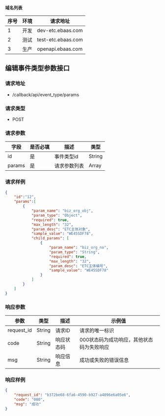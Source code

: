**域名列表**

| 序号 | 环境 | 请求地址           |
| ---- | ---- | ------------------ |
| 1    | 开发 | dev-etc.ebaas.com  |
| 2    | 测试 | test-etc.ebaas.com |
| 3    | 生产 | openapi.ebaas.com  |

## 编辑事件类型参数接口

### 请求地址

* /callback/api/event_type/params

### 请求类型

* POST

### 请求参数

| 字段   | 是否必填 | 描述         | 类型   |
| ------ | -------- | ------------ | ------ |
| id     | 是       | 事件类型id   | String |
| params | 是       | 请求参数列表 | Array  |

### 请求样例

```json
{
    "id":"12",
    "params":[
        {
            "param_name": "biz_org_obj",
            "param_type": "Object",
            "required": true,
            "max_length": "32",
            "param_desc": "ETC主体对象",
            "sample_value": "WE45SDF78",
            "child_params": [
                {
                    "param_name": "biz_org_no",
                    "param_type": "String",
                    "required": true,
                    "max_length": "32",
                    "param_desc": "ETC主体编号",
                    "sample_value": "WE45SDF78"
                }
            ]
        }
    ]
}
```

### 响应参数

| 参数       | 类型   | 描述       | 示例值                                    |
| ---------- | ------ | ---------- | ----------------------------------------- |
| request_id | String | 请求ID     | 请求的唯一标识                            |
| code       | String | 响应状态码 | 000状态码为成功响应，其他状态码为失败响应 |
| msg        | String | 响应信息   | 成功或失败的错误信息                      |

### 响应样例

```json
{
    "request_id": "b372be68-6fa6-4590-b927-a4096e6a05e6",
    "code": "000",
    "msg": "成功"
}
```

## 